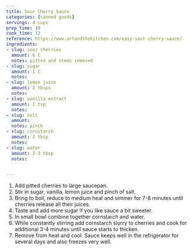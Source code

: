 ```yaml
---
title: Sour Cherry Sauce
categories: [canned goods]
servings: 4 cups
prep_time: 10
cook_time: 12
reference: https://www.artandthekitchen.com/easy-sour-cherry-sauce/
ingredients:
- slug: sour cherries
  amount: 6 C
  notes: pitted and stems removed
- slug: sugar
  amount: 1 C
  notes:
- slug: lemon juice
  amount: 2 tbsps
  notes:
- slug: vanilla extract
  amount: 1 tsp
  notes:
- slug: salt
  amount:
  notes: pinch
- slug: cornstarch
  amount: 2 tbsp
  notes:
- slug: water
  amount: 2-3 tbsp
  notes:


---
```


1. Add pitted cherries to large saucepan.
2. Stir in sugar, vanilla, lemon juice and pinch of salt.
3. Bring to boil, reduce to medium heat and simmer for 7-8 minutes until cherries release all their juices.
4. Taste and add more sugar if you like sauce a bit sweeter.
5. In small bowl combine together cornstarch and water.
6. While constantly stirring add cornstarch slurry to cherries and cook for additional 3-4 minutes until sauce starts to thicken.
7. Remove from heat and cool. Sauce keeps well in the refrigerator for several days and also freezes very well.
